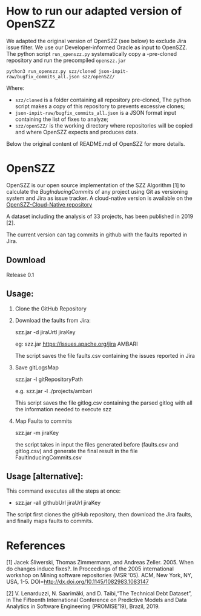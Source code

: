 # How to run our adapted version of OpenSZZ

We adapted the original version of OpenSZZ (see below) to exclude Jira issue filter. We use our Developer-informed Oracle as input to OpenSZZ.
The python script `run_openszz.py` systematically copy a -pre-cloned repository and run the precompiled `openszz.jar`

`python3 run_openszz.py szz/cloned json-inpit-raw/bugfix_commits_all.json szz/openSZZ/`

Where:
 - `szz/cloned` is a folder containing all repository pre-cloned, The python script makes a copy of this repository to prevents excessive clones;
 - `json-inpit-raw/bugfix_commits_all.json` is a JSON format input containing the list of fixes to analyze;
 - `szz/openSZZ/` is the working directory where repositories will be copied and where OpenSZZ expects and produces data.

Below the original content of README.md of OpenSZZ for more details.

# OpenSZZ
OpenSZZ  is  our open source implementation of the SZZ Algorithm [1] to calculate the <i>BugInducingCommits</i> of any project using Git as versioning system and Jira as issue tracker. 
A cloud-native version is available on the [OpenSZZ-Cloud-Native repository](https://github.com/clowee/OpenSZZ-cloud-native)

A dataset including the analysis of 33 projects, has been published in 2019 [2]. 

The current version can tag commits in github with the faults reported in Jira. 


## Download
Release 0.1

## Usage: 
1. Clone the GitHub Repository 

2. Download the faults from Jira: 
     
     szz.jar -d jiraUrtl jiraKey
     
     eg: szz.jar https://issues.apache.org/jira AMBARI
     
     The script saves the file faults.csv containing the issues reported in Jira  

3. Save gitLogsMap 
     
     szz.jar -l gitRepositoryPath
   
     e.g. szz.jar -l ./projects/ambari 
      
     This script saves the file gitlog.csv containing the parsed gitlog with all the information needed to execute szz

4. Map Faults to commits
      
      szz.jar -m jiraKey
     
     the script takes in input the files generated before (faults.csv and gitlog.csv) and generate the final result in the file FaultInducingCommits.csv
      
      
## Usage [alternative]:
This command executes all the steps at once: 
* szz.jar -all githubUrl jiraUrl jiraKey
 
The script first clones the gitHub repository, then download the Jira faults, and finally maps faults to commits. 

 

# References

[1] Jacek Śliwerski, Thomas Zimmermann, and Andreas Zeller. 2005. When do changes induce fixes?. In Proceedings of the 2005 international workshop on Mining software repositories (MSR '05). ACM, New York, NY, USA, 1-5. DOI=http://dx.doi.org/10.1145/1082983.1083147

[2] V. Lenarduzzi, N. Saarimäki, and D. Taibi,“The Technical Debt Dataset”, in The Fifteenth International Conference on Predictive Models and Data Analytics in Software Engineering (PROMISE’19), Brazil, 2019.
